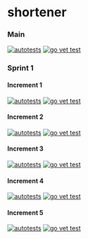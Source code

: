 # shortener

### Main

[![autotests](https://github.com/gururuby/shortener/actions/workflows/shortenertest.yml/badge.svg?branch=main)](https://github.com/gururuby/shortener/actions/workflows/shortenertest.yml)
[![go vet test](https://github.com/gururuby/shortener/actions/workflows/statictest.yml/badge.svg?branch=main)](https://github.com/gururuby/shortener/actions/workflows/statictest.yml)

### Sprint 1

#### Increment 1
[![autotests](https://github.com/gururuby/shortener/actions/workflows/shortenertest.yml/badge.svg?branch=iter1)](https://github.com/gururuby/shortener/actions/workflows/shortenertest.yml)
[![go vet test](https://github.com/gururuby/shortener/actions/workflows/statictest.yml/badge.svg?branch=iter1)](https://github.com/gururuby/shortener/actions/workflows/statictest.yml)

#### Increment 2
[![autotests](https://github.com/gururuby/shortener/actions/workflows/shortenertest.yml/badge.svg?branch=iter2)](https://github.com/gururuby/shortener/actions/workflows/shortenertest.yml)
[![go vet test](https://github.com/gururuby/shortener/actions/workflows/statictest.yml/badge.svg?branch=iter2)](https://github.com/gururuby/shortener/actions/workflows/statictest.yml)

#### Increment 3
[![autotests](https://github.com/gururuby/shortener/actions/workflows/shortenertest.yml/badge.svg?branch=iter3)](https://github.com/gururuby/shortener/actions/workflows/shortenertest.yml)
[![go vet test](https://github.com/gururuby/shortener/actions/workflows/statictest.yml/badge.svg?branch=iter3)](https://github.com/gururuby/shortener/actions/workflows/statictest.yml)

#### Increment 4
[![autotests](https://github.com/gururuby/shortener/actions/workflows/shortenertest.yml/badge.svg?branch=iter4)](https://github.com/gururuby/shortener/actions/workflows/shortenertest.yml)
[![go vet test](https://github.com/gururuby/shortener/actions/workflows/statictest.yml/badge.svg?branch=iter4)](https://github.com/gururuby/shortener/actions/workflows/statictest.yml)

#### Increment 5
[![autotests](https://github.com/gururuby/shortener/actions/workflows/shortenertest.yml/badge.svg?branch=iter5)](https://github.com/gururuby/shortener/actions/workflows/shortenertest.yml)
[![go vet test](https://github.com/gururuby/shortener/actions/workflows/statictest.yml/badge.svg?branch=iter5)](https://github.com/gururuby/shortener/actions/workflows/statictest.yml)
